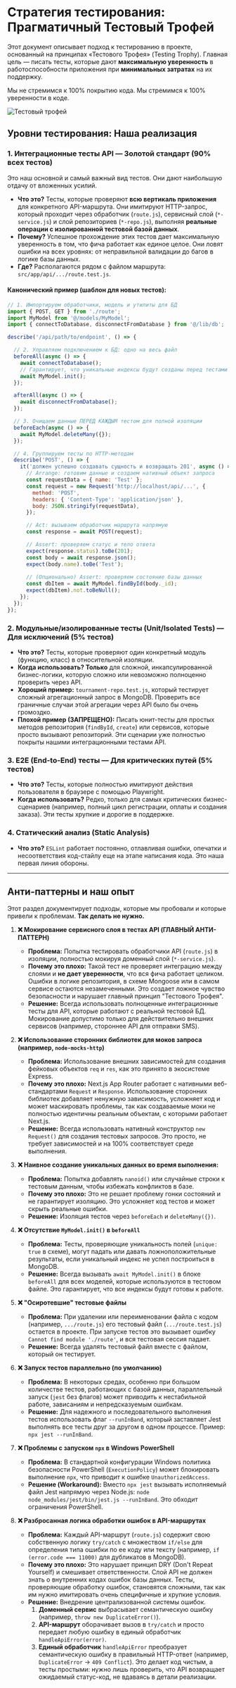 # Стратегия тестирования: Прагматичный Тестовый Трофей

Этот документ описывает подход к тестированию в проекте, основанный на принципах «Тестового Трофея» (Testing Trophy). Главная цель — писать тесты, которые дают **максимальную уверенность** в работоспособности приложения при **минимальных затратах** на их поддержку.

Мы не стремимся к 100% покрытию кода. Мы стремимся к 100% уверенности в коде.

![Тестовый трофей](https://user-images.githubusercontent.com/1500684/158276535-9488b392-3211-4663-8a30-743423774261.png)

## Уровни тестирования: Наша реализация

### 1. Интеграционные тесты API — Золотой стандарт (90% всех тестов)

Это наш основной и самый важный вид тестов. Они дают наибольшую отдачу от вложенных усилий.

*   **Что это?** Тесты, которые проверяют **всю вертикаль приложения** для конкретного API-маршрута. Они имитируют HTTP-запрос, который проходит через обработчик (`route.js`), сервисный слой (`*-service.js`) и слой репозиториев (`*-repo.js`), выполняя **реальные операции с изолированной тестовой базой данных**.
*   **Почему?** Успешное прохождение этих тестов дает максимальную уверенность в том, что фича работает как единое целое. Они ловят ошибки на всех уровнях: от неправильной валидации до багов в логике базы данных.
*   **Где?** Располагаются рядом с файлом маршрута: `src/app/api/.../route.test.js`.

#### **Канонический пример (шаблон для новых тестов):**

```javascript
// 1. Импортируем обработчики, модель и утилиты для БД
import { POST, GET } from './route';
import MyModel from '@/models/MyModel';
import { connectToDatabase, disconnectFromDatabase } from '@/lib/db';

describe('/api/path/to/endpoint', () => {

  // 2. Управляем подключением к БД: одно на весь файл
  beforeAll(async () => {
    await connectToDatabase();
    // Гарантирует, что уникальные индексы будут созданы перед тестами
    await MyModel.init(); 
  });

  afterAll(async () => {
    await disconnectFromDatabase();
  });

  // 3. Очищаем данные ПЕРЕД КАЖДЫМ тестом для полной изоляции
  beforeEach(async () => {
    await MyModel.deleteMany({});
  });

  // 4. Группируем тесты по HTTP-методам
  describe('POST', () => {
    it('должен успешно создавать сущность и возвращать 201', async () => {
      // Arrange: готовим данные и создаем нативный объект запроса
      const requestData = { name: 'Test' };
      const request = new Request('http://localhost/api/...', {
        method: 'POST',
        headers: { 'Content-Type': 'application/json' },
        body: JSON.stringify(requestData),
      });

      // Act: вызываем обработчик маршрута напрямую
      const response = await POST(request);

      // Assert: проверяем статус и тело ответа
      expect(response.status).toBe(201);
      const body = await response.json();
      expect(body.name).toBe('Test');
      
      // (Опционально) Assert: проверяем состояние базы данных
      const dbItem = await MyModel.findById(body._id);
      expect(dbItem).not.toBeNull();
    });
  });
});
```

### 2. Модульные/изолированные тесты (Unit/Isolated Tests) — Для исключений (5% тестов)

*   **Что это?** Тесты, которые проверяют один конкретный модуль (функцию, класс) в относительной изоляции.
*   **Когда использовать? Только** для сложной, инкапсулированной бизнес-логики, которую сложно или невозможно полноценно проверить через API.
*   **Хороший пример:** `tournament-repo.test.js`, который тестирует сложный агрегационный запрос в MongoDB. Проверить все граничные случаи этой агрегации через API было бы очень громоздко.
*   **Плохой пример (ЗАПРЕЩЕНО):** Писать юнит-тесты для простых методов репозитория (`findById`, `create`) или сервисов, которые просто вызывают репозиторий. Эти сценарии уже полностью покрыты нашими интеграционными тестами API.

### 3. E2E (End-to-End) тесты — Для критических путей (5% тестов)

*   **Что это?** Тесты, которые полностью имитируют действия пользователя в браузере с помощью Playwright.
*   **Когда использовать?** Редко, только для самых критических бизнес-сценариев (например, полный цикл регистрации, оплаты и создания заказа). Эти тесты хрупкие и дорогие в поддержке.

### 4. Статический анализ (Static Analysis)

*   **Что это?** `ESLint` работает постоянно, отлавливая ошибки, опечатки и несоответствия код-стайлу еще на этапе написания кода. Это наша первая линия обороны.

---

## Анти-паттерны и наш опыт

Этот раздел документирует подходы, которые мы пробовали и которые привели к проблемам. **Так делать не нужно.**

1.  **❌ Мокирование сервисного слоя в тестах API (ГЛАВНЫЙ АНТИ-ПАТТЕРН)**
    *   **Проблема:** Попытка тестировать обработчики API (`route.js`) в изоляции, полностью мокируя доменный слой (`*-service.js`).
    *   **Почему это плохо:** Такой тест не проверяет интеграцию между слоями и **не дает уверенности**, что вся фича работает целиком. Ошибки в логике репозитория, в схеме Mongoose или в самом сервисе остаются незамеченными. Это создает ложное чувство безопасности и нарушает главный принцип "Тестового Трофея".
    *   **Решение:** Всегда использовать полноценные интеграционные тесты для API, которые работают с реальной тестовой БД. Мокирование допустимо только для действительно внешних сервисов (например, стороннее API для отправки SMS).

2.  **❌ Использование сторонних библиотек для моков запроса (например, `node-mocks-http`)**
    *   **Проблема:** Использование внешних зависимостей для создания фейковых объектов `req` и `res`, как это принято в экосистеме Express.
    *   **Почему это плохо:** Next.js App Router работает с нативными веб-стандартами `Request` и `Response`. Использование сторонних библиотек добавляет ненужную зависимость, усложняет код и может маскировать проблемы, так как создаваемые моки не полностью идентичны реальным объектам, с которыми работает Next.js.
    *   **Решение:** Всегда использовать нативный конструктор `new Request()` для создания тестовых запросов. Это просто, не требует зависимостей и на 100% соответствует среде выполнения.

3.  **❌ Наивное создание уникальных данных во время выполнения:**
    *   **Проблема:** Попытка добавлять `nanoid()` или случайные строки к тестовым данным, чтобы избежать конфликтов в базе.
    *   **Почему это плохо:** Это не решает проблему гонки состояний и не гарантирует изоляцию. Это усложняет код тестов и может скрыть реальные ошибки.
    *   **Решение:** Изоляция тестов через `beforeEach` и `deleteMany({})`.

4.  **❌ Отсутствие `MyModel.init()` в `beforeAll`**
    *   **Проблема:** Тесты, проверяющие уникальность полей (`unique: true` в схеме), могут падать или давать ложноположительные результаты, если уникальный индекс не успел построиться в MongoDB.
    *   **Решение:** Всегда вызывать `await MyModel.init()` в блоке `beforeAll` для всех моделей, которые используются в тестовом файле. Это гарантирует, что все индексы будут готовы к работе.

5.  **❌ "Осиротевшие" тестовые файлы**
    *   **Проблема:** При удалении или переименовании файла с кодом (например, `.../route.js`) его тестовый файл (`.../route.test.js`) остается в проекте. При запуске тестов это вызывает ошибку `Cannot find module './route'`, и вся тестовая сессия падает.
    *   **Решение:** Всегда удалять тестовый файл вместе с файлом, который он тестирует.

6.  **❌ Запуск тестов параллельно (по умолчанию)**
    *   **Проблема:** В некоторых средах, особенно при большом количестве тестов, работающих с базой данных, параллельный запуск (`jest` без флагов) может приводить к нестабильной работе, зависаниям и непредсказуемым ошибкам.
    *   **Решение:** Для надежного и последовательного выполнения тестов использовать флаг `--runInBand`, который заставляет Jest выполнять все тесты друг за другом в одном процессе. Пример: `npx jest --runInBand`.

7.  **❌ Проблемы с запуском `npx` в Windows PowerShell**
    *   **Проблема:** В стандартной конфигурации Windows политика безопасности PowerShell (`ExecutionPolicy`) может блокировать выполнение `npx`, что приводит к ошибке `UnauthorizedAccess`.
    *   **Решение (Workaround):** Вместо `npx jest` вызывать исполняемый файл Jest напрямую через Node.js: `node node_modules/jest/bin/jest.js --runInBand`. Это обходит ограничения PowerShell.

8.  **❌ Разбросанная логика обработки ошибок в API-маршрутах**
    *   **Проблема:** Каждый API-маршрут (`route.js`) содержит свою собственную логику `try/catch` с множеством `if/else` для определения типа ошибки по ее коду или тексту (например, `if (error.code === 11000)` для дубликатов в MongoDB).
    *   **Почему это плохо:** Это нарушает принцип DRY (Don't Repeat Yourself) и смешивает ответственности. Слой API не должен знать о внутренних кодах ошибок базы данных. Тесты, проверяющие обработку ошибок, становятся сложными, так как им нужно имитировать очень специфичные и хрупкие условия.
    *   **Решение:** Внедрение централизованной системы ошибок.
        1.  **Доменный сервис** выбрасывает семантическую ошибку (например, `throw new DuplicateError()`).
        2.  **API-маршрут** оборачивает вызов в `try/catch` и просто передает любую ошибку в единый обработчик `handleApiError(error)`.
        3.  **Единый обработчик** `handleApiError` преобразует семантическую ошибку в правильный HTTP-ответ (например, `DuplicateError` -> `409 Conflict`). Это делает код чистым, а тесты простыми: нужно лишь проверить, что API возвращает ожидаемый статус-код, не вдаваясь в детали реализации. 